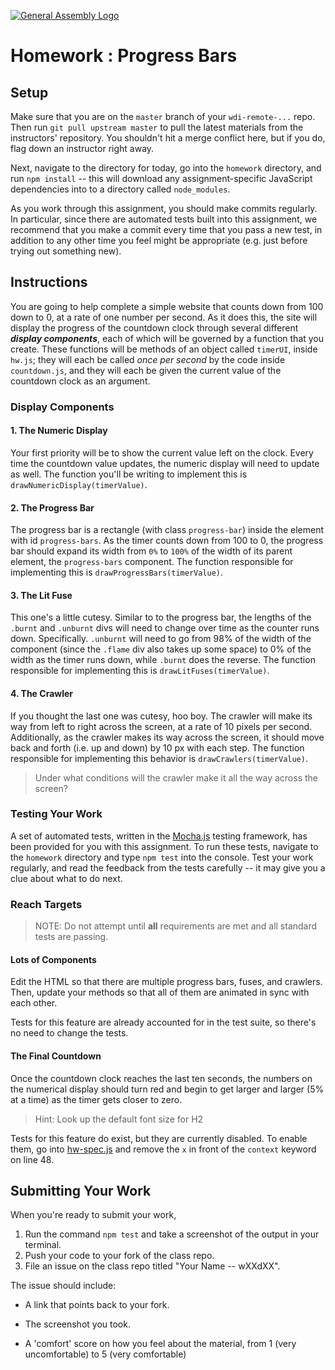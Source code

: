 [![General Assembly Logo](https://camo.githubusercontent.com/1a91b05b8f4d44b5bbfb83abac2b0996d8e26c92/687474703a2f2f692e696d6775722e636f6d2f6b6538555354712e706e67)](https://generalassemb.ly/education/web-development-immersive)

# Homework : Progress Bars

<!-- MATERIALS METADATA -->
<!--
  title: Progress Bars, a.k.a 'The Final Countdown'
  format: homework
  original author: Matt Brendzel
  tags: javascript, functions, html, css, dom manipulation
-->

## Setup

Make sure that you are on the `master` branch of your `wdi-remote-...` repo.
Then run `git pull upstream master` to pull the latest materials from the
instructors' repository. You shouldn't hit a merge conflict here, but if you do,
flag down an instructor right away.

Next, navigate to the directory for today, go into the `homework` directory, and
run `npm install` -- this will download any assignment-specific JavaScript
dependencies into to a directory called `node_modules`.

As you work through this assignment, you should make commits regularly.
In particular, since there are automated tests built into this assignment, we
recommend that you make a commit every time that you pass a new test, in
addition to any other time you feel might be appropriate (e.g. just before
trying out something new).

## Instructions

You are going to help complete a simple website that counts down from 100 down
to 0, at a rate of one number per second. As it does this, the site will display
the progress of the countdown clock through several different
_**display components**_,
each of which will be governed by a function that you create.
These functions will be methods of an object called `timerUI`, inside `hw.js`;
they will each be called _once per second_ by the code inside
`countdown.js`, and they will each be given the current value of the countdown
clock as an argument.

### Display Components

#### 1. The Numeric Display

  Your first priority will be to show the current value left on the clock.
  Every time the countdown value updates, the numeric display will need to
  update as well. The function you'll be writing to implement this is
  `drawNumericDisplay(timerValue)`.

#### 2. The Progress Bar

  The progress bar is a rectangle (with class `progress-bar`) inside the
  element with id `progress-bars`. As the timer counts down from 100
  to 0, the progress bar should expand its width from `0%` to `100%` of the
  width of its parent element, the `progress-bars` component.
  The function responsible for implementing this is
  `drawProgressBars(timerValue)`.

#### 3. The Lit Fuse

  This one's a little cutesy. Similar to to the progress bar, the lengths of the
  `.burnt` and `.unburnt` divs will need to change over time as the counter runs
  down. Specifically. `.unburnt` will need to go from 98% of the width of the
  component (since the `.flame` div also takes up some space) to 0% of the width
  as the timer runs down, while `.burnt` does the reverse. The function
  responsible for implementing this is `drawLitFuses(timerValue)`.

#### 4. The Crawler

  If you thought the last one was cutesy, hoo boy. The crawler will make its
  way from left to right across the screen, at a rate of 10 pixels per second.
  Additionally, as the crawler makes its way across the screen, it should move
  back and forth (i.e. up and down) by 10 px with each step. The function
  responsible for implementing this behavior is `drawCrawlers(timerValue)`.

> Under what conditions will the crawler make it all the way across the screen?

### Testing Your Work

A set of automated tests, written in the [Mocha.js](https://mochajs.org/)
testing framework, has been provided for you with this assignment.
To run these tests, navigate to the `homework` directory and type `npm test`
into the console. Test your work regularly, and read the feedback from the tests
carefully -- it may give you a clue about what to do next.

### Reach Targets

> NOTE: Do not attempt until **all** requirements are met and all standard
> tests are passing.

#### Lots of Components

  Edit the HTML so that there are multiple progress bars, fuses, and crawlers.
  Then, update your methods so that all of them are animated in sync with each
  other.

  Tests for this feature are already accounted for in the test suite, so there's
  no need to change the tests.

#### The Final Countdown

  Once the countdown clock reaches the last ten seconds, the numbers on the
  numerical display should turn red and begin to get larger and larger (5% at
  a time) as the timer gets closer to zero.

  > Hint: Look up the default font size for H2

  Tests for this feature do exist, but they are currently disabled. To enable
  them, go into [hw-spec.js](./spec/hw-spec.js) and remove the `x` in front of
  the `context` keyword on line 48.

## Submitting Your Work

  When you're ready to submit your work,

  1.  Run the command `npm test` and take a screenshot of the output in your
      terminal.
  2.  Push your code to your fork of the class repo.
  3.  File an issue on the class repo titled "Your Name -- wXXdXX".

  The issue should include:

  -   A link that points back to your fork.

  -   The screenshot you took.

  -   A 'comfort' score on how you feel about the material, from 1 (very
      uncomfortable) to 5 (very comfortable)
